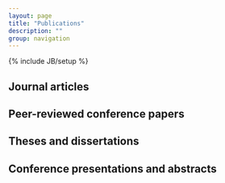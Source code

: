 ```yaml
---
layout: page
title: "Publications"
description: ""
group: navigation
---
```

{% include JB/setup %}

Journal articles
----------------

Peer-reviewed conference papers
-------------------------------

Theses and dissertations
------------------------

Conference presentations and abstracts
--------------------------------------
